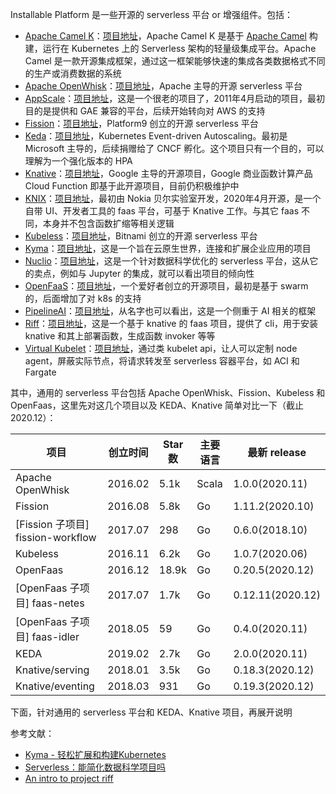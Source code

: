 Installable Platform 是一些开源的 serverless 平台 or 增强组件。包括：

* [Apache Camel K](https://camel.apache.org/)：[项目地址](https://github.com/apache/camel-k)，Apache Camel K 是基于 [Apache Camel](https://github.com/apache/camel) 构建，运行在 Kubernetes 上的 Serverless 架构的轻量级集成平台。Apache Camel 是一款开源集成框架，通过这一框架能够快速的集成各类数据格式不同的生产或消费数据的系统
* [Apache OpenWhisk](https://openwhisk.apache.org/)：[项目地址](https://github.com/apache/openwhisk)，Apache 主导的开源 serverless 平台
* [AppScale](https://www.appscale.com/)：[项目地址](https://www.appscale.com/)，这是一个很老的项目了，2011年4月启动的项目，最初目的是提供和 GAE 兼容的平台，后续开始转向对 AWS 的支持
* [Fission](https://fission.io/)：[项目地址](https://github.com/fission/fission)，Platform9 创立的开源 serverless 平台
* [Keda](https://keda.sh/)：[项目地址](https://github.com/kedacore/keda)，Kubernetes Event-driven Autoscaling。最初是 Microsoft 主导的，后续捐赠给了 CNCF 孵化。这个项目只有一个目的，可以理解为一个强化版本的 HPA
* [Knative](https://github.com/knative/docs/)：[项目地址](https://github.com/knative/serving)，Google 主导的开源项目，Google 商业函数计算产品 Cloud Function 即基于此开源项目，目前仍积极维护中
* [KNIX](https://knix.io/)：[项目地址](https://github.com/knix-microfunctions/knix)，最初由 Nokia 贝尔实验室开发，2020年4月开源，是一个自带 UI、开发者工具的 faas 平台，可基于 Knative 工作。与其它 faas 不同，本身并不包含函数扩缩等相关逻辑
* [Kubeless](https://kubeless.io/)：[项目地址](https://github.com/kubeless/kubeless)，Bitnami 创立的开源 serverless 平台
* [Kyma](https://kyma-project.io/)：[项目地址](https://github.com/kyma-project/kyma)，这是一个旨在云原生世界，连接和扩展企业应用的项目
* [Nuclio](https://nuclio.io/)：[项目地址](https://github.com/nuclio/nuclio)，这是一个针对数据科学优化的 serverless 平台，这从它的卖点，例如与 Jupyter 的集成，就可以看出项目的倾向性
* [OpenFaaS](https://www.openfaas.com/)：[项目地址](https://github.com/openfaas/faas)，一个爱好者创立的开源项目，最初是基于 swarm 的，后面增加了对 k8s 的支持
* [PipelineAI](https://pipeline.ai/)：[项目地址](https://github.com/pipelineai/pipeline)，从名字也可以看出，这是一个侧重于 AI 相关的框架
* [Riff](https://projectriff.io/)：[项目地址](https://github.com/projectriff/riff)，这是一个基于 knative 的 faas 项目，提供了 cli，用于安装 knative 和其上部署函数，生成函数 invoker 等等
* [Virtual Kubelet](https://github.com/virtual-kubelet)：[项目地址](https://github.com/virtual-kubelet/virtual-kubelet)，通过类 kubelet api，让人可以定制 node agent，屏蔽实际节点，将请求转发至 serverless 容器平台，如 ACI 和 Fargate

其中，通用的 serverless 平台包括 Apache OpenWhisk、Fission、Kubeless 和 OpenFaas，这里先对这几个项目以及 KEDA、Knative 简单对比一下（截止 2020.12）：

| 项目 | 创立时间 | Star 数 | 主要语言 | 最新 release |
|-----|---------|--------|---------|------------- |
| Apache OpenWhisk | 2016.02 | 5.1k | Scala | 1.0.0(2020.11) |
| Fission | 2016.08 | 5.8k | Go | 1.11.2(2020.10) |
| [Fission 子项目] fission-workflow | 2017.07 | 298 | Go | 0.6.0(2018.10) |
| Kubeless | 2016.11 | 6.2k | Go | 1.0.7(2020.06) |
| OpenFaas | 2016.12 | 18.9k | Go | 0.20.5(2020.12) |
| [OpenFaas 子项目] faas-netes | 2017.07 | 1.7k | Go | 0.12.11(2020.12) |
| [OpenFaas 子项目] faas-idler | 2018.05 | 59 | Go | 0.4.0(2020.11) |
| KEDA | 2019.02 | 2.7k | Go | 2.0.0(2020.11) |
| Knative/serving | 2018.01 | 3.5k | Go | 0.18.3(2020.12) |
| Knative/eventing | 2018.03 | 931 | Go | 0.19.3(2020.12) |

下面，针对通用的 serverless 平台和 KEDA、Knative 项目，再展开说明

参考文献：

* [Kyma - 轻松扩展和构建Kubernetes](https://cloud.tencent.com/developer/article/1548611)
* [Serverless：能简化数据科学项目吗](https://www.shangyexinzhi.com/article/177835.html)
* [An intro to project riff](https://files.gotocon.com/uploads/slides/conference_12/647/original/Eric%20BOTTARD%20-%20An%20intro%20to%20project%20riff.pdf)
